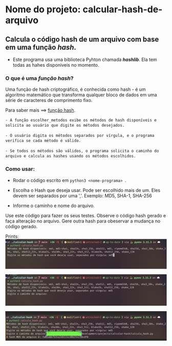 # Nome do projeto: calcular-hash-de-arquivo

## Calcula o código hash de um arquivo com base em uma função **_hash_**.

- Este programa usa uma biblioteca Pyhton chamada **_hashlib_**. Ela tem todas as hahes disponiveis no momento.

### O que é uma **_função hash_**?

<p>
    Uma função de hash criptográfico, é conhecida como hash - é um algoritmo matemático que transforma qualquer bloco de dados em uma série de caracteres de comprimento fixo.
</p>

Para saber mais ==> [função hash](https://pt.wikipedia.org/wiki/Fun%C3%A7%C3%A3o_hash).

<p>

    - A função escolher_metodos exibe os métodos de hash disponíveis e solicita ao usuário que digite os métodos desejados.

    - O usuário digita os métodos separados por vírgula, e o programa verifica se cada método é válido.

    - Se todos os métodos são válidos, o programa solicita o caminho do arquivo e calcula as hashes usando os métodos escolhidos.

</p>

### Como usar:

- Rodar o código escrito em 
  `python3 <nome-programa> `.

- Escolha o Hash que deseja usar. Pode ser escolhido mais de um. Eles devem ser separados por uma ','.
  Exemplo: MD5, SHA-1, SHA-256

- Informe o caminho e nome do arquivo.

Use este código para fazer os seus testes. Observe o código hash gerado e faça alteração no arquivo. Gere outra hash para obeservar a mudança no código gerado.

Prints:
![img01](images/img01.png)

![img02](images/img02.png)

![img03](images/img03.png)